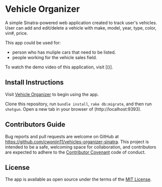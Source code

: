# Vehicle Organizer

A simple Sinatra-powered web application created to track user's vehicles.
User can add and edit/delete a vehicle with make, model, year, type, color, vin#, price.

This app could be used for:

* person who has muliple cars that need to be listed.
* people working for the vehicle sales field.


To watch the demo video of this application, visit [()].

## Install Instructions

Visit [Vehicle Organizer](https://github.com/cwonjin11/vehicles-organizer-sinatra) to begin using the app.

Clone this repository, run `bundle install`, `rake db:migrate`, and then run `shotgun`. Open a new tab in your browser of (http://localhost:9393).

## Contributors Guide

Bug reports and pull requests are welcome on GitHub at https://github.com/cwonjin11/vehicles-organizer-sinatra. This project is intended to be a safe, welcoming space for collaboration, and contributors are expected to adhere to the [Contributor Covenant](http://contributor-covenant.org) code of conduct.

## License

The app is available as open source under the terms of the [MIT License](https://opensource.org/licenses/MIT).

